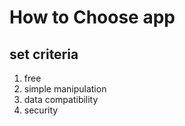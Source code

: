 # How to Choose app
## set criteria
1. free
1. simple manipulation
1. data compatibility
1. security


